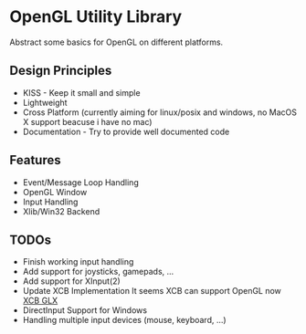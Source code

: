 OpenGL Utility Library 
====================

Abstract some basics for OpenGL on different platforms.

Design Principles
--------------------------
* KISS - Keep it small and simple
* Lightweight
* Cross Platform (currently aiming for linux/posix and windows, no  MacOS X support beacuse i have no mac)
* Documentation - Try to provide well documented code

Features
--------------------------
* Event/Message Loop Handling
* OpenGL Window
* Input Handling
* Xlib/Win32 Backend
  

TODOs
--------------------------
* Finish working input handling
* Add support for joysticks, gamepads, ... 
* Add support for XInput(2) 
* Update XCB Implementation
  It seems XCB can support OpenGL now [XCB GLX](http://xcb.freedesktop.org/manual/group__XCB__Glx__API.html)
* DirectInput Support for Windows
* Handling multiple input devices (mouse, keyboard, ...)


